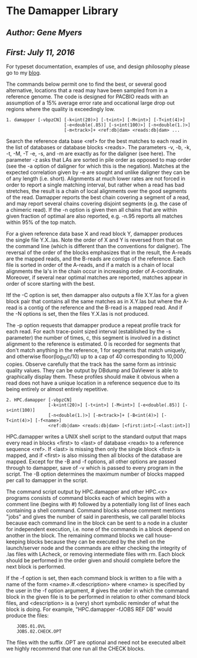 # The Damapper Library

## _Author:  Gene Myers_
## _First:   July 11, 2016_

For typeset documentation, examples of use, and design philosophy please go to
my [blog](https://dazzlerblog.wordpress.com/command-guides/damapper-commands).

The commands below permit one to find the best, or several good alternative,
locations that a read may have been sampled from in a reference genome.  The
code is designed for PACBIO reads with an assumption of a 15% average error
rate and occational large drop out regions where the quality is exceedingly
low.

```
1. damapper [-vbpzCN] [-k<int(20)>] [-t<int>] [-M<int>] [-T<int(4)>]
                      [-e<double(.85)] [-s<int(100)>] [-n<double(1.)>]
                      [-m<track>]+ <ref:db|dam> <reads:db|dam> ...
```

Search the reference data base \<ref\> for the best matches to each read in the list of
databases or database blocks \<reads\>.  The parameters -v, -b, -k, -t, -M, -T -e, -s,
and -m are exactly as for the daligner (see here).  The parameter -z asks that LAs are
sorted in pile order as opposed to map order (see the -a option of daligner for which this
is the negation).  Matches at the expected correlation
given by -e are sought and unlike daligner they can be of any length (i.e. short).
Alignments at much lower rates are not forced in order to report a single matching
interval, but rather when a read has bad stretches, the result is a chain of local
alignments over the good segments of the read.  Damapper reports the best chain
covering a segment of a read, and may report several chains covering disjoint segments
(e.g. the case of a chimeric read).  If the -n option is given then all chains that
are within given fraction of optimal are also reported, e.g. -n.95 reports all matches
within 95% of the top match.

For a given reference data base X and read block Y, damapper produces the single file
Y.X..las.
Note the order of X and Y is reversed
from that on the command line (which is different than the conventions for
daligner).
The reversal of the order of the blocks emphasizes that in the result, the A-reads
are the mapped reads, and the B-reads are contigs of the reference.  Each file is
sorted in order of the A-reads, and if a match is a chain of local alignments the
la's in the chain occur in increasing order of A-coordinate.  Moreover, if several
near optimal matches are reported, matches appear in order of score starting
with the best.

Itf the -C option is set, then damapper also outputs a file X.Y.las for a given
block pair that contains all
the same matches as in X.Y.las but where the A-read is a contig of the
reference and the B-read is a mapped read.  And if the -N options is set, then the
files Y.X.las is not produced.

The -p option requests that damapper produce a repeat profile track for each read.
For each trace-point sized interval (established by the -s parameter) the number of
times, c, this segment is involved in a distinct alignment to the reference is
estimated.  0 is recorded for segments that don't match anything in the reference,
1 for segments that match uniquely, and otherwise floor(log<sub>10</sub>c/10) up to a cap of
40 corresponding to 10,000 copies.  Observe carefully that the track has the same
form as intrinsic quality values.  They can be output by DBdump and DaViewer is able
to graphically display them.  These profiles should make it obvious when a read does
not have a unique location in a reference sequence due to its being entirely or almost
entirely repetitive.

```
2. HPC.damapper [-vbpzCN]
                [-k<int(20)>] [-t<int>] [-M<int>] [-e<double(.85)] [-s<int(100)]
                [-n<double(1.)>] [-m<track>]+ [-B<int(4)>] [-T<int(4)>] [-f<name>]
                <ref:db|dam> <reads:db|dam> [<first:int>[-<last:int>]]
```

HPC.damapper writes a UNIX shell script to the standard output that maps every read in
blocks \<first\> to \<last\> of database \<reads\> to a reference sequence \<ref\>.  If \<last\>
is missing then only the single block \<first\> is mapped, and if \<first\> is also missing
then all blocks of the database are mapped.  Except for the -B and -f options, all
other options are passed through to damapper, save of -v which is passed to every
program in the script.  The -B option determines the maximum number of blocks mapped
per call to damapper in the script.

The command script output by HPC.damapper and other HPC.\<x\> programs consists of
command blocks each of which begins with a comment line (begins with #) followed by a
potentially long list of lines each containing a shell command.  Command blocks whose
comment mentions "jobs" and gives the number of said in parenthesis, we call parallel
blocks because each command line in the block can be sent to a node in a cluster for
independent execution, i.e. none of the commands in a block depend on another in the
block.  The remaining command blocks we call house-keeping blocks because they can be
executed by the shell on the launch/server node and the commands are either checking
the integrity of .las files with LAcheck, or removing intermediate files with rm. Each
block should be performed in the order given and should complete before the next
block is performed.

If the -f option is set, then each command block is written to a file with a name of
the form \<name\>.#.\<description\> where \<name\> is specified by the user in the -f option
argument, # gives the order in which the command block in the given file is to be
performed in relation to other command block files, and \<description\> is a (very)
short symbolic reminder of what the block is doing.  For example,
"HPC.damapper -fJOBS REF DB" would produce the files:

```
    JOBS.01.OVL
    JOBS.02.CHECK.OPT
```

The files with the suffix .OPT are optional and need not be executed albeit we highly
recommend that one run all the CHECK blocks.
